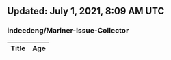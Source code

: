 ## Updated: July 1, 2021, 8:09 AM UTC


### indeedeng/Mariner-Issue-Collector
|**Title**|**Age**|
|:----|:----|